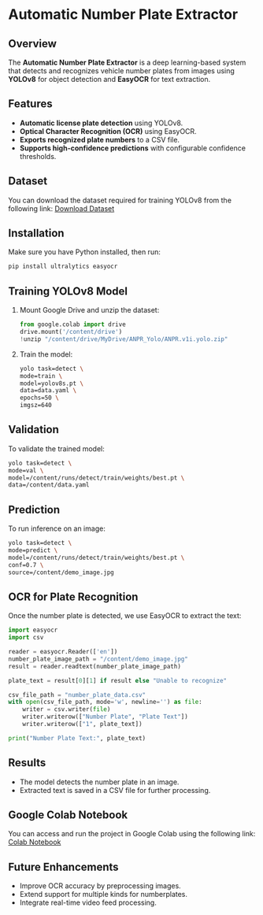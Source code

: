 # Automatic Number Plate Extractor

## Overview
The **Automatic Number Plate Extractor** is a deep learning-based system that detects and recognizes vehicle number plates from images using **YOLOv8** for object detection and **EasyOCR** for text extraction.

## Features
- **Automatic license plate detection** using YOLOv8.
- **Optical Character Recognition (OCR)** using EasyOCR.
- **Exports recognized plate numbers** to a CSV file.
- **Supports high-confidence predictions** with configurable confidence thresholds.

## Dataset
You can download the dataset required for training YOLOv8 from the following link:
[Download Dataset](https://drive.google.com/drive/folders/1NBiAQv5fK7V3uwwS-EeStFh8UrwlnUb_)

## Installation
Make sure you have Python installed, then run:
```bash
pip install ultralytics easyocr
```

## Training YOLOv8 Model
1. Mount Google Drive and unzip the dataset:
    ```python
    from google.colab import drive
    drive.mount('/content/drive')
    !unzip "/content/drive/MyDrive/ANPR_Yolo/ANPR.v1i.yolo.zip"
    ```
2. Train the model:
    ```bash
    yolo task=detect \
    mode=train \
    model=yolov8s.pt \
    data=data.yaml \
    epochs=50 \
    imgsz=640
    ```

## Validation
To validate the trained model:
```bash
yolo task=detect \
mode=val \
model=/content/runs/detect/train/weights/best.pt \
data=/content/data.yaml
```

## Prediction
To run inference on an image:
```bash
yolo task=detect \
mode=predict \
model=/content/runs/detect/train/weights/best.pt \
conf=0.7 \
source=/content/demo_image.jpg
```

## OCR for Plate Recognition
Once the number plate is detected, we use EasyOCR to extract the text:
```python
import easyocr
import csv

reader = easyocr.Reader(['en'])
number_plate_image_path = "/content/demo_image.jpg"
result = reader.readtext(number_plate_image_path)

plate_text = result[0][1] if result else "Unable to recognize"

csv_file_path = "number_plate_data.csv"
with open(csv_file_path, mode='w', newline='') as file:
    writer = csv.writer(file)
    writer.writerow(["Number Plate", "Plate Text"])
    writer.writerow(["1", plate_text])

print("Number Plate Text:", plate_text)
```

## Results
- The model detects the number plate in an image.
- Extracted text is saved in a CSV file for further processing.

## Google Colab Notebook
You can access and run the project in Google Colab using the following link:
[Colab Notebook](https://colab.research.google.com/drive/1LyjS-Mff7otCKb16SP35SeNcFEdQjRBP)

## Future Enhancements
- Improve OCR accuracy by preprocessing images.
- Extend support for multiple kinds for numberplates.
- Integrate real-time video feed processing.




